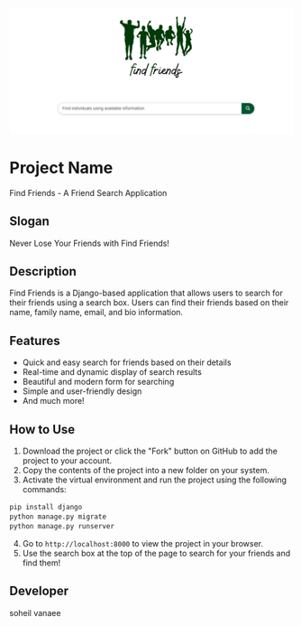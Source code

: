 <img src="https://github.com/soheil-vanaee/find_friends/blob/main/Screenshot%20from%202023-08-01%2022-08-17.png">

# Project Name
Find Friends - A Friend Search Application

## Slogan

Never Lose Your Friends with Find Friends!

## Description

Find Friends is a Django-based application that allows users to search for their friends using a search box. Users can find their friends based on their name, family name, email, and bio information.

## Features

- Quick and easy search for friends based on their details
- Real-time and dynamic display of search results
- Beautiful and modern form for searching
- Simple and user-friendly design
- And much more!

## How to Use

1. Download the project or click the "Fork" button on GitHub to add the project to your account.
2. Copy the contents of the project into a new folder on your system.
3. Activate the virtual environment and run the project using the following commands:
```bash
pip install django
python manage.py migrate
python manage.py runserver
```

4. Go to `http://localhost:8000` to view the project in your browser.
5. Use the search box at the top of the page to search for your friends and find them!

## Developer

soheil vanaee

